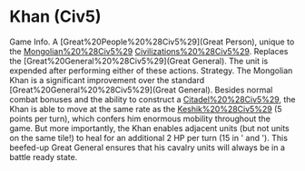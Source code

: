 # Khan (Civ5)

Game Info.
A [Great%20People%20%28Civ5%29](Great Person), unique to the [Mongolian%20%28Civ5%29](Mongolian) [Civilizations%20%28Civ5%29](civilization). Replaces the [Great%20General%20%28Civ5%29](Great General).
The unit is expended after performing either of these actions.
Strategy.
The Mongolian Khan is a significant improvement over the standard [Great%20General%20%28Civ5%29](Great General). Besides normal combat bonuses and the ability to construct a [Citadel%20%28Civ5%29](Citadel), the Khan is able to move at the same rate as the [Keshik%20%28Civ5%29](Keshik) (5 points per turn), which confers him enormous mobility throughout the game. But more importantly, the Khan enables adjacent units (but not units on the same tile!) to heal for an additional 2 HP per turn (15 in ' and '). This beefed-up Great General ensures that his cavalry units will always be in a battle ready state.
